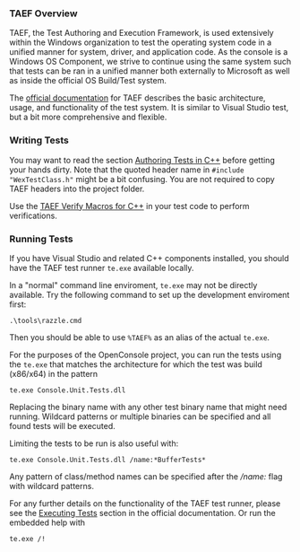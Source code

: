 ### TAEF Overview ###

TAEF, the Test Authoring and Execution Framework, is used extensively within the Windows organization to test the operating system code in a unified manner for system, driver, and application code. As the console is a Windows OS Component, we strive to continue using the same system such that tests can be ran in a unified manner both externally to Microsoft as well as inside the official OS Build/Test system.

The [official documentation](https://docs.microsoft.com/en-us/windows-hardware/drivers/taef/) for TAEF describes the basic architecture, usage, and functionality of the test system. It is similar to Visual Studio test, but a bit more comprehensive and flexible.

### Writing Tests

You may want to read the section [Authoring Tests in C++](https://docs.microsoft.com/en-us/windows-hardware/drivers/taef/authoring-tests-in-c--) before getting your hands dirty. Note that the quoted header name in `#include "WexTestClass.h"` might be a bit confusing. You are not required to copy TAEF headers into the project folder.

Use the [TAEF Verify Macros for C++](https://docs.microsoft.com/en-us/windows-hardware/drivers/taef/verify) in your test code to perform verifications.

### Running Tests

If you have Visual Studio and related C++ components installed, you should have the TAEF test runner `te.exe` available locally.

In a "normal" command line enviroment, `te.exe` may not be directly available. Try the following command to set up the development enviroment first:

```shell
.\tools\razzle.cmd
```

Then you should be able to use `%TAEF%` as an alias of the actual `te.exe`.

For the purposes of the OpenConsole project, you can run the tests using the `te.exe` that matches the architecture for which the test was build (x86/x64) in the pattern

	te.exe Console.Unit.Tests.dll

Replacing the binary name with any other test binary name that might need running. Wildcard patterns or multiple binaries can be specified and all found tests will be executed.

Limiting the tests to be run is also useful with:

	te.exe Console.Unit.Tests.dll /name:*BufferTests*

Any pattern of class/method names can be specified after the */name:* flag with wildcard patterns.

For any further details on the functionality of the TAEF test runner, please see the [Executing Tests](https://docs.microsoft.com/en-us/windows-hardware/drivers/taef/executing-tests) section in the official documentation. Or run the embedded help with

	te.exe /!
